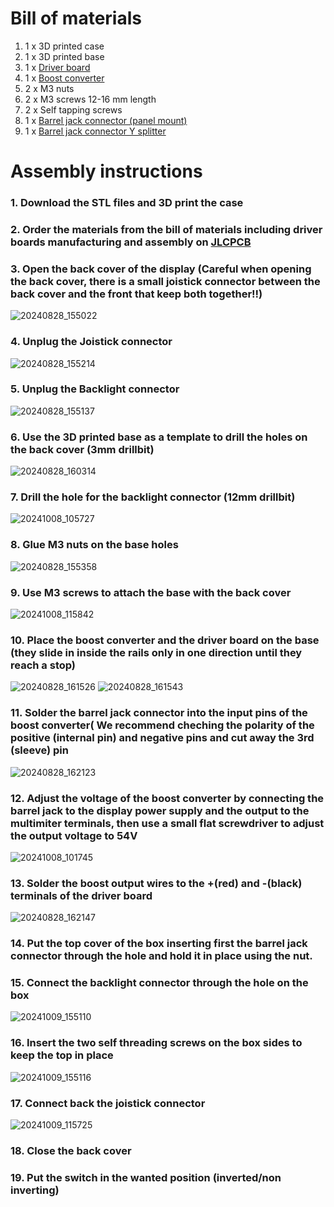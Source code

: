 # Bill of materials

1) 1 x 3D printed case
2) 1 x 3D printed base
3) 1 x [Driver board](https://github.com/FrancisCrickInstitute/Monitor-Blanking-V2/tree/main/Driver%20PCB)
4) 1 x [Boost converter](https://www.amazon.co.uk/gp/product/B0897K55JD/ref=ppx_yo_dt_b_asin_title_o09_s00?ie=UTF8&psc=1)
5) 2 x M3 nuts
6) 2 x M3 screws 12-16 mm length
7) 2 x Self tapping screws
8) 1 x [Barrel jack connector (panel mount)](https://www.amazon.co.uk/gp/product/B00WZ7UX6C/ref=ppx_yo_dt_b_asin_title_o01_s00?ie=UTF8&psc=1)
9) 1 x [Barrel jack connector Y splitter](https://www.amazon.co.uk/gp/product/B0C9TR26LD/ref=ppx_yo_dt_b_asin_title_o08_s00?ie=UTF8&psc=1)

# Assembly instructions

### 1. Download the STL files and 3D print the case
### 2. Order the materials from the bill of materials including driver boards manufacturing and assembly on [JLCPCB](https://jlcpcb.com/)
### 3. Open the back cover of the display (Careful when opening the back cover, there is a small joistick connector between the back cover and the front that keep both together!!)
   ![20240828_155022](https://github.com/user-attachments/assets/7f68791a-8891-43d6-bbe5-052d0a953f54)
### 4. Unplug the Joistick connector
   ![20240828_155214](https://github.com/user-attachments/assets/9470ca62-4d71-4fca-bd14-5dbadfd65c54)
### 5. Unplug the Backlight connector
   ![20240828_155137](https://github.com/user-attachments/assets/f4d7ce52-1a5d-4cd2-b7e7-d03063ff09ba)
### 6. Use the 3D printed base as a template to drill the holes on the back cover (3mm drillbit)
   ![20240828_160314](https://github.com/user-attachments/assets/448debf8-ed90-45f1-9d40-acb8c0d1d724)
### 7. Drill the hole for the backlight connector (12mm drillbit)
   ![20241008_105727](https://github.com/user-attachments/assets/7b4d396e-df74-4d6a-ac9f-ad11097db628)
### 8. Glue M3 nuts on the base holes
   ![20240828_155358](https://github.com/user-attachments/assets/7cf73ba9-4c4e-4d9f-b590-2c61c8a49c98)
### 9. Use M3 screws to attach the base with the back cover
   ![20241008_115842](https://github.com/user-attachments/assets/46b33c13-1d4a-4e96-aec7-40f1f92f8411)
### 10. Place the boost converter and the driver board on the base (they slide in inside the rails only in one direction until they reach a stop)
   ![20240828_161526](https://github.com/user-attachments/assets/26547076-a698-4cc4-a718-8e843e85bcc9)
   ![20240828_161543](https://github.com/user-attachments/assets/145ff293-4b44-497a-84ca-423055fed767)

### 11. Solder the barrel jack connector into the input pins of the boost converter( We recommend cheching the polarity of the positive (internal pin) and negative pins and cut away the 3rd (sleeve) pin 
   ![20240828_162123](https://github.com/user-attachments/assets/2be16825-22c3-4ca3-ac0c-2bf7027098fe)

### 12. Adjust the voltage of the boost converter by connecting the barrel jack to the display power supply and the output to the multimiter terminals, then use a small flat screwdriver to adjust the output voltage to 54V
   ![20241008_101745](https://github.com/user-attachments/assets/5de86ee4-9718-4f58-afde-a6b6984ad0ee)
   
### 13. Solder the boost output wires to the +(red) and -(black) terminals of the driver board
   ![20240828_162147](https://github.com/user-attachments/assets/9601cc66-9b1c-4885-b263-cccf6eb213ed)

### 14. Put the top cover of the box inserting first the barrel jack connector through the hole and hold it in place using the nut.

### 15. Connect the backlight connector through the hole on the box
![20241009_155110](https://github.com/user-attachments/assets/8aa51734-29e3-4d0b-87d8-ebf9143d7e5e)

### 16. Insert the two self threading screws on the box sides to keep the top in place
![20241009_155116](https://github.com/user-attachments/assets/5c13f286-5a9a-4c92-b71a-609a5720b32f)

### 17. Connect back the joistick connector
![20241009_115725](https://github.com/user-attachments/assets/9d6ee81d-19aa-44ce-9064-5a3db4ce0e8d)

### 18. Close the back cover

### 19. Put the switch in the wanted position (inverted/non inverting)





